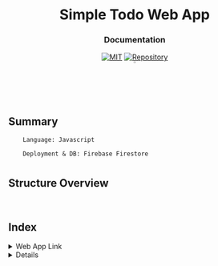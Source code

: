 <h1 align = "center">Simple Todo Web App</h1>
<h3 align = "center">Documentation</h3>

<div align="center">
<a href="https://opensource.org/licenses/MIT"><img src="https://img.shields.io/badge/License-MIT-yellow.svg" alt="MIT"></a>
<a href="https://github.com/suhanpark/todo-app"><img src="https://img.shields.io/badge/packages-repository-b956e8.svg?style=flat-square" alt="Repository"></a>
</div>

<div align="center">
    <a href="https://github.com/suhanpark/todo-app">
        <img src="https://github.com/ultralytics/yolov5/releases/download/v1.0/logo-social-github.png" width="2%"/>
    </a>
</div>

<h2>Summary</h2>
    <div align="left">
        
        Language: Javascript
    
        Deployment & DB: Firebase Firestore

# <h2 align >Structure Overview</h2>
<h3 align = "center"><img src="" width="0%"/></h3>

# <h2 align >Index</h2>
<details>
<summary>Web App Link</summary>
    
[Link](https://todo-app-6d8e0.web.app)
    
</details>

<details>
</h3>
</details>



